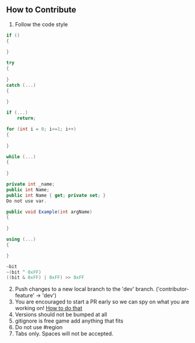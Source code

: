 ## How to Contribute

1. Follow the code style
```cs
if ()
{
	
}

try
{
	
}
catch (...)
{
	
}

if (...)
	return;

for (int i = 0; i<=1; i++)
{
	
}

while (...)
{
	
}

private int _name;
public int Name;
public int Name { get; private set; }
Do not use var.

public void Example(int argName)
{
	
}

using (...)
{

}

~bit
~(bit ^ 0xFF)
((bit & 0xFF) | 0xFF) >> 0xFF
```

2. Push changes to a new local branch to the 'dev' branch. ('contributor-feature' -> 'dev')
3. You are encouraged to start a PR early so we can spy on what you are working on! [How to do that](https://github.blog/2019-02-14-introducing-draft-pull-requests/)
4. Versions should not be bumped at all
5. gitignore is free game add anything that fits
6. Do not use #region
7. Tabs only. Spaces will not be accepted.
